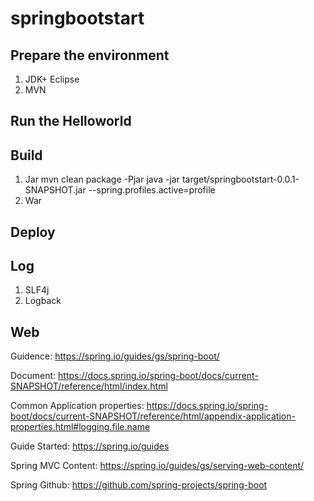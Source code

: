 # springbootstart

## Prepare the environment
1. JDK+ Eclipse
2. MVN

## Run the Helloworld

## Build
1. Jar
mvn clean package -Pjar
java -jar target/springbootstart-0.0.1-SNAPSHOT.jar --spring.profiles.active=profile
2. War
## Deploy

## Log
1. SLF4j
2. Logback

## Web


Guidence:
https://spring.io/guides/gs/spring-boot/

Document:
https://docs.spring.io/spring-boot/docs/current-SNAPSHOT/reference/html/index.html

Common Application properties:
https://docs.spring.io/spring-boot/docs/current-SNAPSHOT/reference/html/appendix-application-properties.html#logging.file.name


Guide Started:
https://spring.io/guides

Spring MVC Content:
https://spring.io/guides/gs/serving-web-content/

Spring Github:
https://github.com/spring-projects/spring-boot
